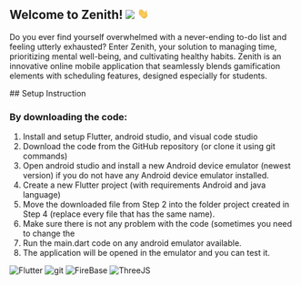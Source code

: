 <h2>Welcome to Zenith! <img src="https://emojis.slackmojis.com/emojis/images/1531849430/4246/blob-sunglasses.gif?1531849430" width="25px"/> <img src="https://raw.githubusercontent.com/ABSphreak/ABSphreak/master/gifs/Hi.gif" width="20px" /></h2>
<p>Do you ever find yourself overwhelmed with a never-ending to-do list and feeling utterly exhausted? Enter Zenith, your solution to managing time, prioritizing mental well-being, and cultivating healthy habits. Zenith is an innovative online mobile application that seamlessly blends gamification elements with scheduling features, designed especially for students.</p>
## Setup Instruction 

### By downloading the code:
1. Install and setup Flutter, android studio, and visual code studio
2. Download the code from the GitHub repository (or clone it using git commands)
3. Open android studio and install a new Android device emulator (newest version) if you do not have any Android device emulator installed.
4. Create a new Flutter project (with requirements Android and java language)
5. Move the downloaded file from Step 2 into the folder project created in Step 4 (replace every file that has the same name).
6. Make sure there is not any problem with the code (sometimes you need to change the 
7. Run the main.dart code on any android emulator available.
8. The application will be opened in the emulator and you can test it.
	

  <img alt="Flutter" src="https://static.wikia.nocookie.net/logo-timeline/images/c/cf/4B4A9751-D2BF-4A93-BDCC-CDCA5326B65F.png/revision/latest?cb=20210426191500" width="100px" />
  <img alt="git" src="https://img.shields.io/badge/-Git-F05032?style=flat-square&logo=git&logoColor=white" width="120px"/>
  <img alt="FireBase" src="https://cdn.dribbble.com/users/528264/screenshots/3140440/media/5f34fd1aa2ebfaf2cd548bafeb021c8f.png" width="100px"/>
  <img alt="ThreeJS" src="https://ucarecdn.com/22a0a69b-689f-46c9-866b-57650f31fde9/" width="100px"/>
</p>

